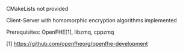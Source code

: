 CMakeLists not provided

Client-Server with homomorphic encryption algorithms implemented

Prerequisites: OpenFHE[1], libzmq, cppzmq

[1] https://github.com/openfheorg/openfhe-development 
